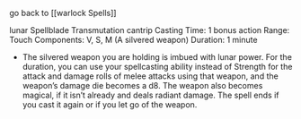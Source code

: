 go back to [[warlock Spells]]

lunar Spellblade
	Transmutation cantrip 
	Casting Time: 1 bonus action 
	Range: Touch 
	Components: V, S, M (A silvered weapon) 
	Duration: 1 minute 

 - The silvered weapon you are holding is imbued with lunar power. For the duration, you can use your spellcasting ability instead of Strength for the attack and damage rolls of melee attacks using that weapon, and the weapon’s damage die becomes a d8. The weapon also becomes magical, if it isn’t already and deals radiant damage. The spell ends if you cast it again or if you let go of the weapon.
